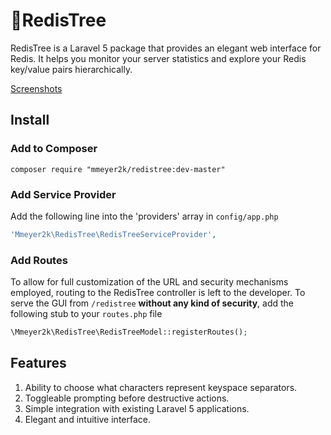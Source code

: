 # :deciduous_tree:RedisTree
RedisTree is a Laravel 5 package that provides an elegant web interface for Redis. It helps you monitor your server statistics and explore your Redis key/value pairs hierarchically.

<a href="SCREENSHOTS.md">Screenshots</a>

## Install
### Add to Composer
```
composer require "mmeyer2k/redistree:dev-master"
```
### Add Service Provider
Add the following line into the 'providers' array in `config/app.php`
```php
'Mmeyer2k\RedisTree\RedisTreeServiceProvider',
```
### Add Routes
To allow for full customization of the URL and security mechanisms employed, routing to the RedisTree controller is left to the developer. To serve the GUI from `/redistree` **without any kind of security**, add the following stub to your `routes.php` file
```php
\Mmeyer2k\RedisTree\RedisTreeModel::registerRoutes();
```

## Features
1. Ability to choose what characters represent keyspace separators.
2. Toggleable prompting before destructive actions.
3. Simple integration with existing Laravel 5 applications.
4. Elegant and intuitive interface.
